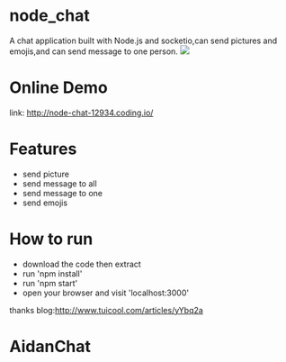 node_chat
=========

A chat application built with Node.js and socketio,can send pictures and emojis,and can send message to one person.
![](https://github.com/kiroChen/node_chat/blob/master/public/images/ui.jpg)

Online Demo
=========
link: http://node-chat-12934.coding.io/

Features
=========
* send picture
* send message to all
* send message to one
* send emojis

How to run
=========
* download the code then extract
* run 'npm install'
* run 'npm start'
* open your browser and visit 'localhost:3000'

thanks blog:http://www.tuicool.com/articles/yYbq2a
# AidanChat
